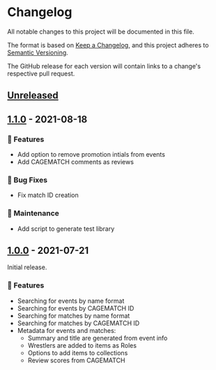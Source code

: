# Changelog

All notable changes to this project will be documented in this file.

The format is based on [Keep a Changelog](https://keepachangelog.com/),
and this project adheres to [Semantic Versioning](https://semver.org/spec/v2.0.0.html).

The GitHub release for each version will contain links to a change's respective pull request.

## [Unreleased]

## [1.1.0] - 2021-08-18

### 🚀 Features

- Add option to remove promotion intials from events
- Add CAGEMATCH comments as reviews

### 🐛 Bug Fixes

- Fix match ID creation

### 🔨 Maintenance

- Add script to generate test library

## [1.0.0] - 2021-07-21

Initial release.

### 🚀 Features

- Searching for events by name format
- Searching for events by CAGEMATCH ID
- Searching for matches by name format
- Searching for matches by CAGEMATCH ID
- Metadata for events and matches:
  - Summary and title are generated from event info
  - Wrestlers are added to items as Roles
  - Options to add items to collections
  - Review scores from CAGEMATCH

[unreleased]: https://github.com/gordonjb/cagent/compare/v1.1.0...HEAD
[1.1.0]: https://github.com/gordonjb/cagent/releases/tag/v1.1.0
[1.0.0]: https://github.com/gordonjb/cagent/releases/tag/v1.0.0
